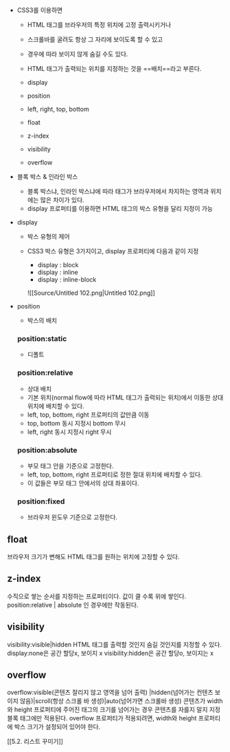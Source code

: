 - CSS3를 이용하면
    
    - HTML 태그를 브라우저의 특정 위치에 고정 출력시키거나
    - 스크롤바를 굴려도 항상 그 자리에 보이도록 할 수 있고
    - 경우에 따라 보이지 않게 숨길 수도 있다.
    - HTML 태그가 출력되는 위치를 지정하는 것을 ==배치==라고 부른다.
    
      
    
    - display
    - position
    - left, right, top, bottom
    - float
    - z-index
    - visibility
    - overflow
  
- 블록 박스 & 인라인 박스
    - 블록 박스냐, 인라인 박스냐에 따라 태그가 브라우저에서 차지하는 영역과 위치에는 많은 차이가 있다.
    - display 프로퍼티를 이용하면 HTML 태그의 박스 유형을 달리 지정이 가능
  
- display
    - 박스 유형의 제어
    - CSS3 박스 유형은 3가지이고, display 프로퍼티에 다음과 같이 지정
        
        - display : block
        - display : inline
        - display : inline-block
        
          
        
        ![[Source/Untitled 102.png|Untitled 102.png]]
        
          
        
- position
    
    - 박스의 배치
    
      
    
    ### position:static
    
    - 디폴트
    
      
    
    ### position:relative
    
    - 상대 배치
    - 기본 위치(normal flow에 따라 HTML 태그가 출력되는 위치)에서 이동한 상대위치에 배치할 수 있다.
    - left, top, bottom, right 프로퍼티의 값만큼 이동
    - top, bottom 동시 지정시 bottom 무시
    - left, right 동시 지정시 right 무시
    
    ### position:absolute
    
    - 부모 태그 안을 기준으로 고정한다.
    - left, top, bottom, right 프로퍼티로 정한 절대 위치에 배치할 수 있다.
    - 이 값들은 부모 태그 안에서의 상대 좌표이다.
    
    ### position:fixed
    
    - 브라우저 윈도우 기준으로 고정한다.
    
  
## float
브라우저 크기가 변해도 HTML 태그를 원하는 위치에 고정할 수 있다.
  
## z-index
수직으로 쌓는 순서를 지정하는 프로퍼티이다.
값이 클 수록 위에 쌓인다.
position:relative | absolute 인 경우에만 작동된다.
  
## visibility
visibility:visible|hidden
HTML 태그를 출력할 것인지 숨길 것인지를 지정할 수 있다.
display:none은 공간 할당x, 보이지 x
visibility:hidden은 공간 할당o, 보이지는 x
  
## overflow
overflow:visible(콘텐츠 잘리지 않고 영역을 넘어 출력) |hidden(넘어가는 컨텐츠 보이지 않음)|scroll(항상 스크롤 바 생성)|auto(넘어가면 스크롤바 생성)
콘텐츠가 width와 height 프로퍼티에 주어진 태그의 크기를 넘어가는 경우 콘텐츠를 자를지 말지 지정
블록 태그에만 적용된다.
overflow 프로퍼티가 적용되려면, width와 height 프로퍼티에 박스 크기가 설정되어 있어야 한다.
  
[[5.2. 리스트 꾸미기]]